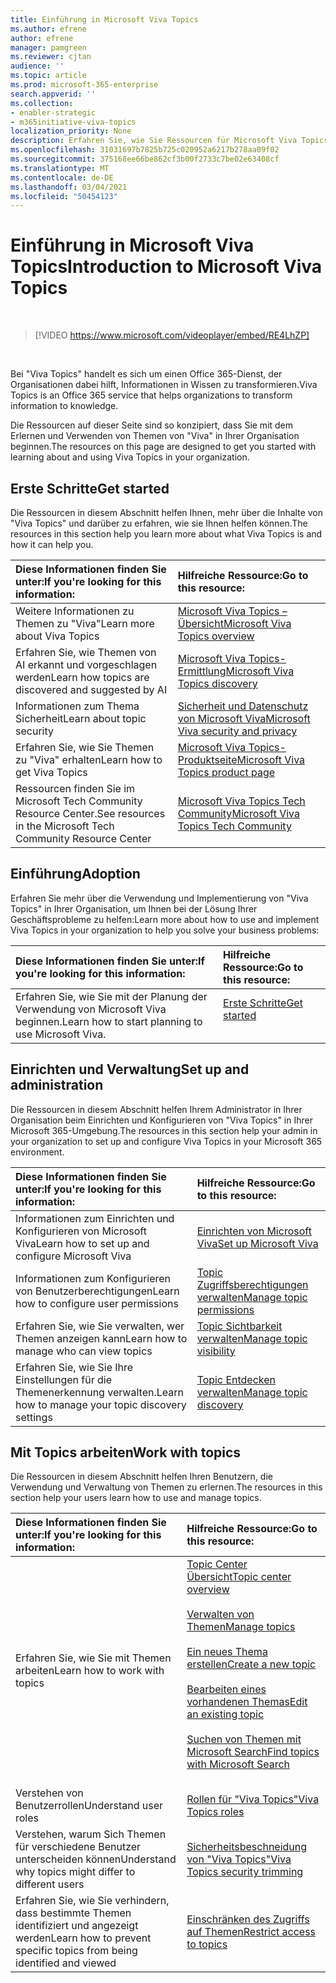 ```yaml
---
title: Einführung in Microsoft Viva Topics
ms.author: efrene
author: efrene
manager: pamgreen
ms.reviewer: cjtan
audience: ''
ms.topic: article
ms.prod: microsoft-365-enterprise
search.appverid: ''
ms.collection:
- enabler-strategic
- m365initiative-viva-topics
localization_priority: None
description: Erfahren Sie, wie Sie Ressourcen für Microsoft Viva Topics finden.
ms.openlocfilehash: 31031697b7825b725c020952a6217b278aa09f02
ms.sourcegitcommit: 375168ee66be862cf3b00f2733c7be02e63408cf
ms.translationtype: MT
ms.contentlocale: de-DE
ms.lasthandoff: 03/04/2021
ms.locfileid: "50454123"
---
```

# <a name="introduction-to-microsoft-viva-topics"></a><span data-ttu-id="679d6-103">Einführung in Microsoft Viva Topics</span><span class="sxs-lookup"><span data-stu-id="679d6-103">Introduction to Microsoft Viva Topics</span></span>

</br>

> [!VIDEO https://www.microsoft.com/videoplayer/embed/RE4LhZP]  

</br>


<span data-ttu-id="679d6-104">Bei "Viva Topics" handelt es sich um einen Office 365-Dienst, der Organisationen dabei hilft, Informationen in Wissen zu transformieren.</span><span class="sxs-lookup"><span data-stu-id="679d6-104">Viva Topics is an Office 365 service that helps organizations to transform information to knowledge.</span></span>

<span data-ttu-id="679d6-105">Die Ressourcen auf dieser Seite sind so konzipiert, dass Sie mit dem Erlernen und Verwenden von Themen von "Viva" in Ihrer Organisation beginnen.</span><span class="sxs-lookup"><span data-stu-id="679d6-105">The resources on this page are designed to get you started with learning about and using Viva Topics in your organization.</span></span>

## <a name="get-started"></a><span data-ttu-id="679d6-106">Erste Schritte</span><span class="sxs-lookup"><span data-stu-id="679d6-106">Get started</span></span>

<span data-ttu-id="679d6-107">Die Ressourcen in diesem Abschnitt helfen Ihnen, mehr über die Inhalte von "Viva Topics" und darüber zu erfahren, wie sie Ihnen helfen können.</span><span class="sxs-lookup"><span data-stu-id="679d6-107">The resources in this section help you learn more about what Viva Topics  is and how it can help you.</span></span>

| <span data-ttu-id="679d6-108">Diese Informationen finden Sie unter:</span><span class="sxs-lookup"><span data-stu-id="679d6-108">If you're looking for this information:</span></span> | <span data-ttu-id="679d6-109">Hilfreiche Ressource:</span><span class="sxs-lookup"><span data-stu-id="679d6-109">Go to this resource:</span></span> |
|:-----|:-----|
|<span data-ttu-id="679d6-110">Weitere Informationen zu Themen zu "Viva"</span><span class="sxs-lookup"><span data-stu-id="679d6-110">Learn more about Viva Topics</span></span>|[<span data-ttu-id="679d6-111">Microsoft Viva Topics – Übersicht</span><span class="sxs-lookup"><span data-stu-id="679d6-111">Microsoft Viva Topics overview</span></span>](topic-experiences-overview.md)|
|<span data-ttu-id="679d6-112">Erfahren Sie, wie Themen von AI erkannt und vorgeschlagen werden</span><span class="sxs-lookup"><span data-stu-id="679d6-112">Learn how topics are discovered and suggested by AI</span></span>|[<span data-ttu-id="679d6-113">Microsoft Viva Topics-Ermittlung</span><span class="sxs-lookup"><span data-stu-id="679d6-113">Microsoft Viva Topics discovery</span></span>](topic-experiences-discovery.md)|
|<span data-ttu-id="679d6-114">Informationen zum Thema Sicherheit</span><span class="sxs-lookup"><span data-stu-id="679d6-114">Learn about topic security</span></span>|[<span data-ttu-id="679d6-115">Sicherheit und Datenschutz von Microsoft Viva</span><span class="sxs-lookup"><span data-stu-id="679d6-115">Microsoft Viva security and privacy</span></span>](topic-experiences-security-privacy.md)|
|<span data-ttu-id="679d6-116">Erfahren Sie, wie Sie Themen zu "Viva" erhalten</span><span class="sxs-lookup"><span data-stu-id="679d6-116">Learn how to get Viva Topics</span></span>|[<span data-ttu-id="679d6-117">Microsoft Viva Topics-Produktseite</span><span class="sxs-lookup"><span data-stu-id="679d6-117">Microsoft Viva Topics product page</span></span>](https://www.microsoft.com/microsoft-viva/topics?activetab=pivot%3aoverviewtab)|
|<span data-ttu-id="679d6-118">Ressourcen finden Sie im Microsoft Tech Community Resource Center.</span><span class="sxs-lookup"><span data-stu-id="679d6-118">See resources in the Microsoft Tech Community Resource Center</span></span>|[<span data-ttu-id="679d6-119">Microsoft Viva Topics Tech Community</span><span class="sxs-lookup"><span data-stu-id="679d6-119">Microsoft Viva Topics Tech Community</span></span>](https://resources.techcommunity.microsoft.com/viva-topics/)|



## <a name="adoption"></a><span data-ttu-id="679d6-120">Einführung</span><span class="sxs-lookup"><span data-stu-id="679d6-120">Adoption</span></span>

<span data-ttu-id="679d6-121">Erfahren Sie mehr über die Verwendung und Implementierung von "Viva Topics" in Ihrer Organisation, um Ihnen bei der Lösung Ihrer Geschäftsprobleme zu helfen:</span><span class="sxs-lookup"><span data-stu-id="679d6-121">Learn more about how to use and implement Viva Topics in your organization to help you solve your business problems:</span></span> 

| <span data-ttu-id="679d6-122">Diese Informationen finden Sie unter:</span><span class="sxs-lookup"><span data-stu-id="679d6-122">If you're looking for this information:</span></span> | <span data-ttu-id="679d6-123">Hilfreiche Ressource:</span><span class="sxs-lookup"><span data-stu-id="679d6-123">Go to this resource:</span></span> |
|:-----|:-----|
|<span data-ttu-id="679d6-124">Erfahren Sie, wie Sie mit der Planung der Verwendung von Microsoft Viva beginnen.</span><span class="sxs-lookup"><span data-stu-id="679d6-124">Learn how to start planning to use Microsoft Viva.</span></span> |[<span data-ttu-id="679d6-125">Erste Schritte</span><span class="sxs-lookup"><span data-stu-id="679d6-125">Get started</span></span>](topics-adoption-getstarted.md)<br><br>|  

## <a name="set-up-and-administration"></a><span data-ttu-id="679d6-126">Einrichten und Verwaltung</span><span class="sxs-lookup"><span data-stu-id="679d6-126">Set up and administration</span></span>

<span data-ttu-id="679d6-127">Die Ressourcen in diesem Abschnitt helfen Ihrem Administrator in Ihrer Organisation beim Einrichten und Konfigurieren von "Viva Topics" in Ihrer Microsoft 365-Umgebung.</span><span class="sxs-lookup"><span data-stu-id="679d6-127">The resources in this section help your admin in your organization to set up and configure Viva Topics in your Microsoft 365 environment.</span></span>

| <span data-ttu-id="679d6-128">Diese Informationen finden Sie unter:</span><span class="sxs-lookup"><span data-stu-id="679d6-128">If you're looking for this information:</span></span> | <span data-ttu-id="679d6-129">Hilfreiche Ressource:</span><span class="sxs-lookup"><span data-stu-id="679d6-129">Go to this resource:</span></span> |
|:-----|:-----|
|<span data-ttu-id="679d6-130">Informationen zum Einrichten und Konfigurieren von Microsoft Viva</span><span class="sxs-lookup"><span data-stu-id="679d6-130">Learn how to set up and configure Microsoft Viva</span></span>|[<span data-ttu-id="679d6-131">Einrichten von Microsoft Viva</span><span class="sxs-lookup"><span data-stu-id="679d6-131">Set up Microsoft Viva</span></span>](set-up-topic-experiences.md)|
|<span data-ttu-id="679d6-132">Informationen zum Konfigurieren von Benutzerberechtigungen</span><span class="sxs-lookup"><span data-stu-id="679d6-132">Learn how to configure user permissions</span></span>|[<span data-ttu-id="679d6-133">Topic Zugriffsberechtigungen verwalten</span><span class="sxs-lookup"><span data-stu-id="679d6-133">Manage topic permissions</span></span>](topic-experiences-user-permissions.md)|
|<span data-ttu-id="679d6-134">Erfahren Sie, wie Sie verwalten, wer Themen anzeigen kann</span><span class="sxs-lookup"><span data-stu-id="679d6-134">Learn how to manage who can view topics</span></span>|[<span data-ttu-id="679d6-135">Topic Sichtbarkeit verwalten</span><span class="sxs-lookup"><span data-stu-id="679d6-135">Manage topic visibility</span></span>](topic-experiences-knowledge-rules.md)|
|<span data-ttu-id="679d6-136">Erfahren Sie, wie Sie Ihre Einstellungen für die Themenerkennung verwalten.</span><span class="sxs-lookup"><span data-stu-id="679d6-136">Learn how to manage your topic discovery settings</span></span>|[<span data-ttu-id="679d6-137">Topic Entdecken verwalten</span><span class="sxs-lookup"><span data-stu-id="679d6-137">Manage topic discovery</span></span>](topic-experiences-discovery.md)|

## <a name="work-with-topics"></a><span data-ttu-id="679d6-138">Mit Topics arbeiten</span><span class="sxs-lookup"><span data-stu-id="679d6-138">Work with topics</span></span>

<span data-ttu-id="679d6-139">Die Ressourcen in diesem Abschnitt helfen Ihren Benutzern, die Verwendung und Verwaltung von Themen zu erlernen.</span><span class="sxs-lookup"><span data-stu-id="679d6-139">The resources in this section help your users learn how to use and manage topics.</span></span>

| <span data-ttu-id="679d6-140">Diese Informationen finden Sie unter:</span><span class="sxs-lookup"><span data-stu-id="679d6-140">If you're looking for this information:</span></span> | <span data-ttu-id="679d6-141">Hilfreiche Ressource:</span><span class="sxs-lookup"><span data-stu-id="679d6-141">Go to this resource:</span></span> |
|:-----|:-----|
|<span data-ttu-id="679d6-142">Erfahren Sie, wie Sie mit Themen arbeiten</span><span class="sxs-lookup"><span data-stu-id="679d6-142">Learn how to work with topics</span></span>|[<span data-ttu-id="679d6-143">Topic Center Übersicht</span><span class="sxs-lookup"><span data-stu-id="679d6-143">Topic center overview</span></span>](topic-center-overview.md)<br><br>[<span data-ttu-id="679d6-144">Verwalten von Themen</span><span class="sxs-lookup"><span data-stu-id="679d6-144">Manage topics</span></span>](manage-topics.md)<br><br>[<span data-ttu-id="679d6-145">Ein neues Thema erstellen</span><span class="sxs-lookup"><span data-stu-id="679d6-145">Create a new topic</span></span>](create-a-topic.md)<br><br>[<span data-ttu-id="679d6-146">Bearbeiten eines vorhandenen Themas</span><span class="sxs-lookup"><span data-stu-id="679d6-146">Edit an existing topic</span></span>](edit-a-topic.md)<br><br>[<span data-ttu-id="679d6-147">Suchen von Themen mit Microsoft Search</span><span class="sxs-lookup"><span data-stu-id="679d6-147">Find topics with Microsoft Search</span></span>](search.md)<br><br>|
|<span data-ttu-id="679d6-148">Verstehen von Benutzerrollen</span><span class="sxs-lookup"><span data-stu-id="679d6-148">Understand user roles</span></span>|[<span data-ttu-id="679d6-149">Rollen für "Viva Topics"</span><span class="sxs-lookup"><span data-stu-id="679d6-149">Viva Topics roles</span></span>](topic-experiences-roles.md)|
|<span data-ttu-id="679d6-150">Verstehen, warum Sich Themen für verschiedene Benutzer unterscheiden können</span><span class="sxs-lookup"><span data-stu-id="679d6-150">Understand why topics might differ to different users</span></span>|[<span data-ttu-id="679d6-151">Sicherheitsbeschneidung von "Viva Topics"</span><span class="sxs-lookup"><span data-stu-id="679d6-151">Viva Topics security trimming</span></span>](topic-experiences-security-trimming.md)|
|<span data-ttu-id="679d6-152">Erfahren Sie, wie Sie verhindern, dass bestimmte Themen identifiziert und angezeigt werden</span><span class="sxs-lookup"><span data-stu-id="679d6-152">Learn how to prevent specific topics from being identified and viewed</span></span>|[<span data-ttu-id="679d6-153">Einschränken des Zugriffs auf Themen</span><span class="sxs-lookup"><span data-stu-id="679d6-153">Restrict access to topics</span></span>](restrict-access-to-topics.md)|




